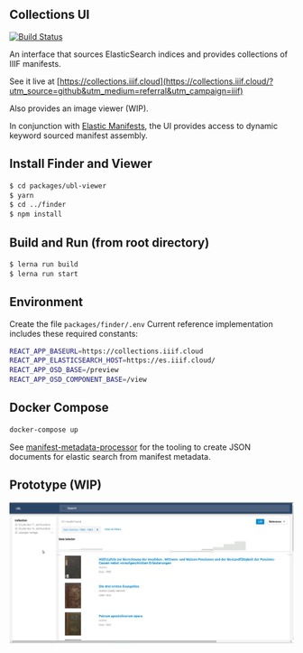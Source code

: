 ## Collections UI
[![Build Status](https://travis-ci.org/ubl-chj/collections-ui.svg?branch=master)](https://travis-ci.org/ubl-chj/collections-ui)

An interface that sources ElasticSearch indices and provides collections of IIIF manifests.

See it live at [https://collections.iiif.cloud](https://collections.iiif.cloud/?utm_source=github&utm_medium=referral&utm_campaign=iiif)

Also provides an image viewer (WIP).

In conjunction with [Elastic Manifests](https://github.com/ubl-chj/elastic-manifests),
the UI provides access to dynamic keyword sourced manifest assembly.

## Install Finder and Viewer
```bash
$ cd packages/ubl-viewer
$ yarn
$ cd ../finder
$ npm install
```

## Build and Run (from root directory)

```bash
$ lerna run build
$ lerna run start
```

## Environment

Create the file `packages/finder/.env`
Current reference implementation includes these required constants:

```bash
REACT_APP_BASEURL=https://collections.iiif.cloud
REACT_APP_ELASTICSEARCH_HOST=https://es.iiif.cloud/
REACT_APP_OSD_BASE=/preview
REACT_APP_OSD_COMPONENT_BASE=/view
``` 

## Docker Compose
```bash
docker-compose up
```

See [manifest-metadata-processor](https://github.com/ub-leipzig/manifest-metadata-processor) for
the tooling to create JSON documents for elastic search from manifest metadata.

## Prototype (WIP)
![](docs/collections-ui-v0.1.0.png?raw=true)